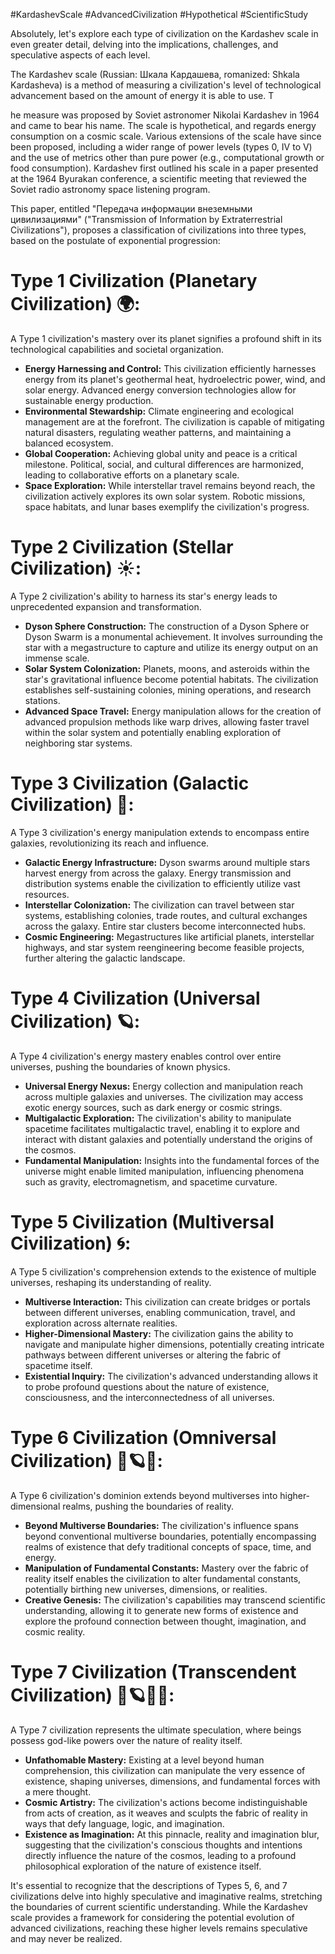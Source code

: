 #KardashevScale #AdvancedCivilization #Hypothetical #ScientificStudy 

Absolutely, let's explore each type of civilization on the Kardashev scale in even greater detail, delving into the implications, challenges, and speculative aspects of each level.

The Kardashev scale (Russian: Шкала Кардашева, romanized: Shkala Kardasheva) is a method of measuring a civilization's level of technological advancement based on the amount of energy it is able to use. T

he measure was proposed by Soviet astronomer Nikolai Kardashev in 1964 and came to bear his name. The scale is hypothetical, and regards energy consumption on a cosmic scale. Various extensions of the scale have since been proposed, including a wider range of power levels (types 0, IV to V) and the use of metrics other than pure power (e.g., computational growth or food consumption). Kardashev first outlined his scale in a paper presented at the 1964 Byurakan conference, a scientific meeting that reviewed the Soviet radio astronomy space listening program. 

This paper, entitled "Передача информации внеземными цивилизациями" ("Transmission of Information by Extraterrestrial Civilizations"), proposes a classification of civilizations into three types, based on the postulate of exponential progression:
# **Type 1 Civilization (Planetary Civilization) 🌍:**

A Type 1 civilization's mastery over its planet signifies a profound shift in its technological capabilities and societal organization.

- **Energy Harnessing and Control:** This civilization efficiently harnesses energy from its planet's geothermal heat, hydroelectric power, wind, and solar energy. Advanced energy conversion technologies allow for sustainable energy production.
- **Environmental Stewardship:** Climate engineering and ecological management are at the forefront. The civilization is capable of mitigating natural disasters, regulating weather patterns, and maintaining a balanced ecosystem.
- **Global Cooperation:** Achieving global unity and peace is a critical milestone. Political, social, and cultural differences are harmonized, leading to collaborative efforts on a planetary scale.
- **Space Exploration:** While interstellar travel remains beyond reach, the civilization actively explores its own solar system. Robotic missions, space habitats, and lunar bases exemplify the civilization's progress.

# **Type 2 Civilization (Stellar Civilization) ☀️:**

A Type 2 civilization's ability to harness its star's energy leads to unprecedented expansion and transformation.

- **Dyson Sphere Construction:** The construction of a Dyson Sphere or Dyson Swarm is a monumental achievement. It involves surrounding the star with a megastructure to capture and utilize its energy output on an immense scale.
- **Solar System Colonization:** Planets, moons, and asteroids within the star's gravitational influence become potential habitats. The civilization establishes self-sustaining colonies, mining operations, and research stations.
- **Advanced Space Travel:** Energy manipulation allows for the creation of advanced propulsion methods like warp drives, allowing faster travel within the solar system and potentially enabling exploration of neighboring star systems.

# **Type 3 Civilization (Galactic Civilization) 🌌:**

A Type 3 civilization's energy manipulation extends to encompass entire galaxies, revolutionizing its reach and influence.

- **Galactic Energy Infrastructure:** Dyson swarms around multiple stars harvest energy from across the galaxy. Energy transmission and distribution systems enable the civilization to efficiently utilize vast resources.
- **Interstellar Colonization:** The civilization can travel between star systems, establishing colonies, trade routes, and cultural exchanges across the galaxy. Entire star clusters become interconnected hubs.
- **Cosmic Engineering:** Megastructures like artificial planets, interstellar highways, and star system reengineering become feasible projects, further altering the galactic landscape.

# **Type 4 Civilization (Universal Civilization) 🪐:**

A Type 4 civilization's energy mastery enables control over entire universes, pushing the boundaries of known physics.

- **Universal Energy Nexus:** Energy collection and manipulation reach across multiple galaxies and universes. The civilization may access exotic energy sources, such as dark energy or cosmic strings.
- **Multigalactic Exploration:** The civilization's ability to manipulate spacetime facilitates multigalactic travel, enabling it to explore and interact with distant galaxies and potentially understand the origins of the cosmos.
- **Fundamental Manipulation:** Insights into the fundamental forces of the universe might enable limited manipulation, influencing phenomena such as gravity, electromagnetism, and spacetime curvature.

# **Type 5 Civilization (Multiversal Civilization) 🌀:**

A Type 5 civilization's comprehension extends to the existence of multiple universes, reshaping its understanding of reality.

- **Multiverse Interaction:** This civilization can create bridges or portals between different universes, enabling communication, travel, and exploration across alternate realities.
- **Higher-Dimensional Mastery:** The civilization gains the ability to navigate and manipulate higher dimensions, potentially creating intricate pathways between different universes or altering the fabric of spacetime itself.
- **Existential Inquiry:** The civilization's advanced understanding allows it to probe profound questions about the nature of existence, consciousness, and the interconnectedness of all universes.

# **Type 6 Civilization (Omniversal Civilization) 🌌🪐🌀:**

A Type 6 civilization's dominion extends beyond multiverses into higher-dimensional realms, pushing the boundaries of reality.

- **Beyond Multiverse Boundaries:** The civilization's influence spans beyond conventional multiverse boundaries, potentially encompassing realms of existence that defy traditional concepts of space, time, and energy.
- **Manipulation of Fundamental Constants:** Mastery over the fabric of reality itself enables the civilization to alter fundamental constants, potentially birthing new universes, dimensions, or realities.
- **Creative Genesis:** The civilization's capabilities may transcend scientific understanding, allowing it to generate new forms of existence and explore the profound connection between thought, imagination, and cosmic reality.

# **Type 7 Civilization (Transcendent Civilization) 🌌🪐🌀🔮:**

A Type 7 civilization represents the ultimate speculation, where beings possess god-like powers over the nature of reality itself.

- **Unfathomable Mastery:** Existing at a level beyond human comprehension, this civilization can manipulate the very essence of existence, shaping universes, dimensions, and fundamental forces with a mere thought.
- **Cosmic Artistry:** The civilization's actions become indistinguishable from acts of creation, as it weaves and sculpts the fabric of reality in ways that defy language, logic, and imagination.
- **Existence as Imagination:** At this pinnacle, reality and imagination blur, suggesting that the civilization's conscious thoughts and intentions directly influence the nature of the cosmos, leading to a profound philosophical exploration of the nature of existence itself.

It's essential to recognize that the descriptions of Types 5, 6, and 7 civilizations delve into highly speculative and imaginative realms, stretching the boundaries of current scientific understanding. While the Kardashev scale provides a framework for considering the potential evolution of advanced civilizations, reaching these higher levels remains speculative and may never be realized.
